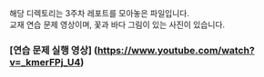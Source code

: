 해당 디렉토리는 3주차 레포트를 모아놓은 파일입니다. <br>
교재 연습 문제 영상이며,
꽃과 바다 그림이 있는 사진이 있습니다.
### [연습 문제 실행 영상] (https://www.youtube.com/watch?v=_kmerFPj_U4)
